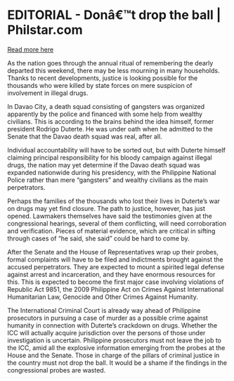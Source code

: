 # EDITORIAL - Donâ€™t drop the ball | Philstar.com

[Read more here](https://www.philstar.com/opinion/2024/11/01/2396791/editorial-dont-drop-ball)

As the nation goes through the annual ritual of remembering the dearly departed this weekend, there may be less mourning in many households. Thanks to recent developments, justice is looking possible for the thousands who were killed by state forces on mere suspicion of involvement in illegal drugs.

In Davao City, a death squad consisting of gangsters was organized apparently by the police and financed with some help from wealthy civilians. This is according to the brains behind the idea himself, former president Rodrigo Duterte. He was under oath when he admitted to the Senate that the Davao death squad was real, after all.

Individual accountability will have to be sorted out, but with Duterte himself claiming principal responsibility for his bloody campaign against illegal drugs, the nation may yet determine if the Davao death squad was expanded nationwide during his presidency, with the Philippine National Police rather than mere “gangsters” and wealthy civilians as the main perpetrators.

Perhaps the families of the thousands who lost their lives in Duterte’s war on drugs may yet find closure. The path to justice, however, has just opened. Lawmakers themselves have said the testimonies given at the congressional hearings, several of them conflicting, will need corroboration and verification. Pieces of material evidence, which are critical in sifting through cases of “he said, she said” could be hard to come by.

After the Senate and the House of Representatives wrap up their probes, formal complaints will have to be filed and indictments brought against the accused perpetrators. They are expected to mount a spirited legal defense against arrest and incarceration, and they have enormous resources for this. This is expected to become the first major case involving violations of Republic Act 9851, the 2009 Philippine Act on Crimes Against International Humanitarian Law, Genocide and Other Crimes Against Humanity.

The International Criminal Court is already way ahead of Philippine prosecutors in pursuing a case of murder as a possible crime against humanity in connection with Duterte’s crackdown on drugs. Whether the ICC will actually acquire jurisdiction over the persons of those under investigation is uncertain. Philippine prosecutors must not leave the job to the ICC, amid all the explosive information emerging from the probes at the House and the Senate. Those in charge of the pillars of criminal justice in the country must not drop the ball. It would be a shame if the findings in the congressional probes are wasted.